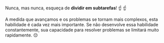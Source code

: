 Nunca, mas nunca, esqueça de **dividir em subtarefas**! :point_up: :point_up:

A medida que avançamos e os problemas se tornam mais complexos, esta habilidade é cada vez mais importante. Se não desenvolve essa habilidade constantemente, sua capacidade para resolver problemas se limitará muito rapidamente. :pensive:
